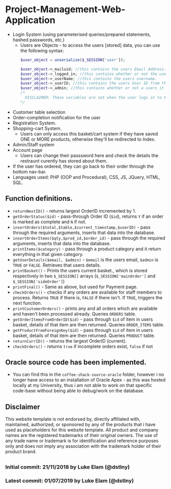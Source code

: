 # Project-Management-Web-Application
- Login System (using parameterised queries/prepared statements, hashed passwords, etc.)
  - Users are Objects - to access the users [stored] data, you can use the following syntax:
    ```php
    $user_object = unserialize($_SESSION['user']);

    $user_object->_mailuid; //this contains the users Email Address.
    $user_object->_logged_in; //this contains whether or not the users is logged in (TRUE/FALSE).
    $user_object->_userName; //this contains the users username.
    $user_object->_userID; //this contains the users User ID from the database.
    $user_object->_admin; //this contains whether or not a users it an Admin, or not.
    /*
      DISCLAIMER: These variables are set when the user logs in to the website, and cannot be changed.
    */
    ```
- Customer table selection
- Order-completion notification for the user
- Registration System.
- Shopping-cart System.
  - Users can only access this basket/cart system if they have saved ONE or MORE products, otherwise they'll be redirected to Index.
- Admin/Staff system
- Account page
  - Users can change their passsword here and check the details the restraunt curently has stored about them.
- If the user has ordered, they can go back to their order through the bottom nav-bar.
- Languages used: PHP (OOP and Procedural), CSS, JS, JQuery, HTML, SQL.


## Function definitions.
  - `returnNextID()` - returns largest OrderID incremented by 1.
  - `getOrderStatus($id)` - pass-through Order ID (`$id`), returns `Y` if an order is marked as complete and `N` if not.
  - `insertOrders($total,$table,$current_timestamp,$userID)` - pass through the required arguments, inserts that data into the database.
  - `insertOrderItems($qty,$prod_id,$order_id)` - pass through the required arguments, inserts that data into the database.
  - `printItems($category)` - pass through a product category and it return everything in that given category.
  - `getUserDetails($email, $admin)` - `$email` is the users email, `$admin` is `TRUE` or `FALSE`. Retrieves that users details.
  - `printBasket()` - Prints the users current basket., which is stored respectively in two `$_SESSION[]` arrays (`$_SESSION['mainOrder']` and `$_SESSION['sideOrder']`)
  - `printFinal()` - Same as above, but used for Payment page.
  - `checkOrders()` - checks if any orders are available for staff members to process. Returns `TRUE` if there is, `FALSE` if there isn't. If `TRUE`, triggers the next function.
  - `printCustomerOrders()` - prints any and all orders which are available and haven't been processed already. Queries `ORDERS` table.
  - `getOrderItemsFromOrderID($id)` - pass through `$id` of item in users basket, details of that item are then returned. Queries `ORDER_ITEMS` table.
  - `getProductFromForeignKey($id)` - pass through `$id` of item in users basket, details of that item are then returned. Queries `PRODUCT` table.
  - `returnCurrID()` - returns the largest OrderID (current).
  - `checkOrders()` - returns `true` if incomplete orders exist, `false` if not

## **Oracle source code has been implemented.**
- You can find this in the `coffee-shack-source-oracle` folder, however i no longer have access to an installation of Oracle Apex - as this was hosted locally at my University, thus i am not able to work on that specific code-base without being able to debug/work on the database.

## Disclaimer 
This website template is not endorsed by, directly affiliated with, maintained, authorized, or sponsored by any of the products that i have used as placeholders for this website template. All product and company names are the registered trademarks of their original owners. The use of any trade name or trademark is for identification and reference purposes only and does not imply any association with the trademark holder of their product brand.
##
### Initial commit: 21/11/2018 by Luke Elam (@dstlny)
### Latest commit: 01/07/2019 by Luke Elam (@dstlny)
